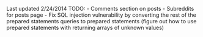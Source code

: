 Last updated 2/24/2014
TODO: 
	- Comments section on posts
	- Subreddits for posts page
	- Fix SQL injection vulnerability by converting the rest of the 
	  prepared statements queries to prepared statements (figure out 
	  how to use prepared statements with returning arrays of unknown
	  values)